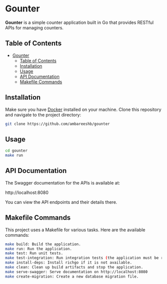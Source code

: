 # Gounter

**Gounter** is a simple counter application built in Go that provides RESTful APIs for managing counters. 

## Table of Contents

- [Gounter](#gounter)
  - [Table of Contents](#table-of-contents)
  - [Installation](#installation)
  - [Usage](#usage)
  - [API Documentation](#api-documentation)
  - [Makefile Commands](#makefile-commands)

## Installation

Make sure you have [Docker](https://www.docker.com/get-started) installed on your machine. Clone this repository and navigate to the project directory:

```bash
git clone https://github.com/ambareeshb/gounter
```

## Usage
```bash
cd gounter
make run
```

## API Documentation
The Swagger documentation for the APIs is available at:

http://localhost:8080

You can view the API endpoints and their details there.

## Makefile Commands
This project uses a Makefile for various tasks. Here are the available commands:

```bash
make build: Build the application.
make run: Run the application.
make test: Run unit tests.
make test-integration: Run integration tests (the application must be running).
make install-deps: Install richgo if it is not available.
make clean: Clean up build artifacts and stop the application.
make serve-swagger: Serve documentation on http://localhost:8080
make create-migration: Create a new database migration file.
```
